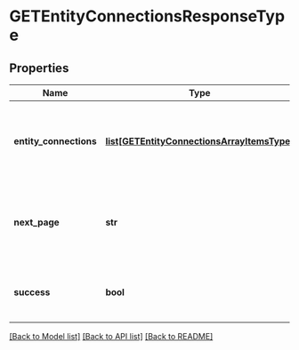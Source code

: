 # GETEntityConnectionsResponseType

## Properties
Name | Type | Description | Notes
------------ | ------------- | ------------- | -------------
**entity_connections** | [**list[GETEntityConnectionsArrayItemsType]**](GETEntityConnectionsArrayItemsType.md) | Container for one or more connections that are related to the entity.  | [optional] 
**next_page** | **str** | URL to retrieve the next page of the response if it exists; otherwise absent.  | [optional] 
**success** | **bool** | Returns &#x60;true&#x60; if the request was processed successfully.  | [optional] 

[[Back to Model list]](../README.md#documentation-for-models) [[Back to API list]](../README.md#documentation-for-api-endpoints) [[Back to README]](../README.md)



